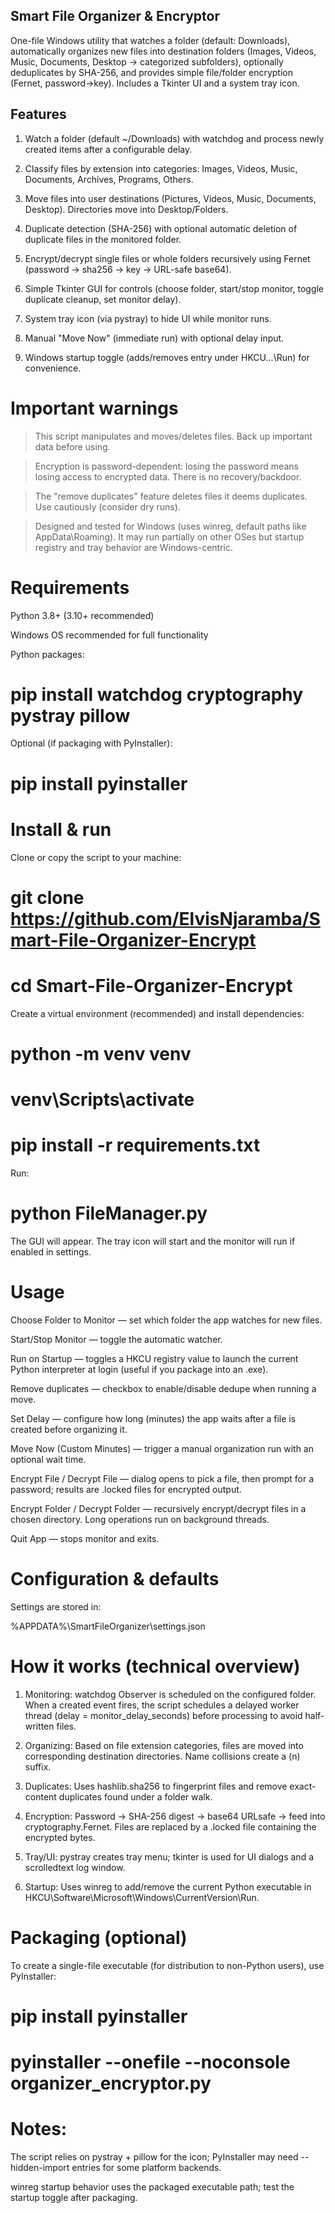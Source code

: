 ## Smart File Organizer & Encryptor

One-file Windows utility that watches a folder (default: Downloads), automatically organizes new files into destination folders (Images, Videos, Music, Documents, Desktop → categorized subfolders), optionally deduplicates by SHA-256, and provides simple file/folder encryption (Fernet, password→key). Includes a Tkinter UI and a system tray icon.

## Features

1. Watch a folder (default ~/Downloads) with watchdog and process newly created items     after a configurable delay.

2. Classify files by extension into categories: Images, Videos, Music, Documents, Archives, Programs, Others.

3. Move files into user destinations (Pictures, Videos, Music, Documents, Desktop). Directories move into Desktop/Folders.

4. Duplicate detection (SHA-256) with optional automatic deletion of duplicate files in the monitored folder.

5. Encrypt/decrypt single files or whole folders recursively using Fernet (password → sha256 → key → URL-safe base64).

6. Simple Tkinter GUI for controls (choose folder, start/stop monitor, toggle duplicate cleanup, set monitor delay).

7. System tray icon (via pystray) to hide UI while monitor runs.

8. Manual "Move Now" (immediate run) with optional delay input.

9. Windows startup toggle (adds/removes entry under HKCU\...\Run) for convenience.

# Important warnings

> This script manipulates and moves/deletes files. Back up important data before using.

> Encryption is password-dependent: losing the password means losing access to encrypted data. There is no recovery/backdoor.

> The "remove duplicates" feature deletes files it deems duplicates. Use cautiously (consider dry runs).

> Designed and tested for Windows (uses winreg, default paths like AppData\Roaming). It may run partially on other OSes but startup registry and tray behavior are Windows-centric.

# Requirements 

Python 3.8+ (3.10+ recommended)

Windows OS recommended for full functionality

Python packages:

# pip install watchdog cryptography pystray pillow

Optional (if packaging with PyInstaller):

# pip install pyinstaller


# Install & run

Clone or copy the script to your machine:

# git clone https://github.com/ElvisNjaramba/Smart-File-Organizer-Encrypt
# cd Smart-File-Organizer-Encrypt


Create a virtual environment (recommended) and install dependencies:

# python -m venv venv
# venv\Scripts\activate
# pip install -r requirements.txt

Run:

# python FileManager.py


The GUI will appear. The tray icon will start and the monitor will run if enabled in settings.

# Usage

Choose Folder to Monitor — set which folder the app watches for new files.

Start/Stop Monitor — toggle the automatic watcher.

Run on Startup — toggles a HKCU registry value to launch the current Python interpreter at login (useful if you package into an .exe).

Remove duplicates — checkbox to enable/disable dedupe when running a move.

Set Delay — configure how long (minutes) the app waits after a file is created before organizing it.

Move Now (Custom Minutes) — trigger a manual organization run with an optional wait time.

Encrypt File / Decrypt File — dialog opens to pick a file, then prompt for a password; results are .locked files for encrypted output.

Encrypt Folder / Decrypt Folder — recursively encrypt/decrypt files in a chosen directory. Long operations run on background threads.

Quit App — stops monitor and exits.

# Configuration & defaults

Settings are stored in:

%APPDATA%\SmartFileOrganizer\settings.json

# How it works (technical overview)

1. Monitoring: watchdog Observer is scheduled on the configured folder. When a created event fires, the script schedules a delayed worker thread (delay = monitor_delay_seconds) before processing to avoid half-written files.

2. Organizing: Based on file extension categories, files are moved into corresponding destination directories. Name collisions create a (n) suffix.

3. Duplicates: Uses hashlib.sha256 to fingerprint files and remove exact-content duplicates found under a folder walk.

4. Encryption: Password → SHA-256 digest → base64 URLsafe → feed into cryptography.Fernet. Files are replaced by a .locked file containing the encrypted bytes.

5. Tray/UI: pystray creates tray menu; tkinter is used for UI dialogs and a scrolledtext log window.

6. Startup: Uses winreg to add/remove the current Python executable in HKCU\Software\Microsoft\Windows\CurrentVersion\Run.





# Packaging (optional)

To create a single-file executable (for distribution to non-Python users), use PyInstaller:

# pip install pyinstaller
# pyinstaller --onefile --noconsole organizer_encryptor.py


# Notes:

The script relies on pystray + pillow for the icon; PyInstaller may need --hidden-import entries for some platform backends.

winreg startup behavior uses the packaged executable path; test the startup toggle after packaging.

